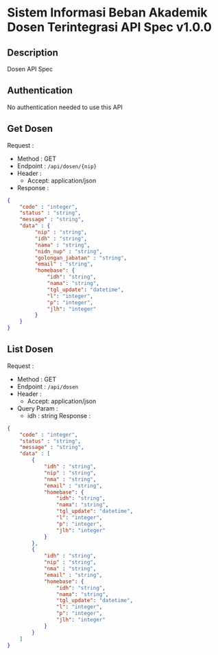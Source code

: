 # Sistem Informasi Beban Akademik Dosen Terintegrasi API Spec v1.0.0 

## Description
Dosen API Spec

## Authentication
No authentication needed to use this API

## Get Dosen
Request :
- Method : GET
- Endpoint : `/api/dosen/{nip}`
- Header :
    - Accept: application/json
- Response :

```json 
{
    "code" : "integer",
    "status" : "string",
    "message" : "string",
    "data" : {
         "nip" : "string",
         "idh" : "string",
         "nama" : "string",
         "nidn_nup" : "string",
         "golongan_jabatan" : "string",
         "email" : "string",
         "homebase": {
             "idh": "string",
             "nama": "string",
             "tgl_update": "datetime",
             "l": "integer",
             "p": "integer",
             "jlh": "integer"
         }
    }
}
```

## List Dosen
Request :
- Method : GET
- Endpoint : `/api/dosen`
- Header :
    - Accept: application/json
- Query Param :
    - idh : string
Response :

```json 
{
    "code" : "integer",
    "status" : "string",
    "message" : "string",
    "data" : [
        {
            "idh" : "string",
            "nip" : "string",
            "nma" : "string",
            "email" : "string",
            "homebase": {
                "idh": "string",
                "nama": "string",
                "tgl_update": "datetime",
                "l": "integer",
                "p": "integer",
                "jlh": "integer"
            }
        },
        {
            "idh" : "string",
            "nip" : "string",
            "nma" : "string",
            "email" : "string",
            "homebase": {
                "idh": "string",
                "nama": "string",
                "tgl_update": "datetime",
                "l": "integer",
                "p": "integer",
                "jlh": "integer"
            }
        }
    ]
}
```